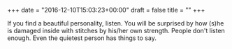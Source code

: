 +++
date = "2016-12-10T15:03:23+00:00"
draft = false
title = ""
+++
<p>If you find a beautiful personality, listen. You will be surprised by how (s)he is damaged inside with stitches by his/her own strength.
People don't listen enough. Even the quietest person has things to say.</p>